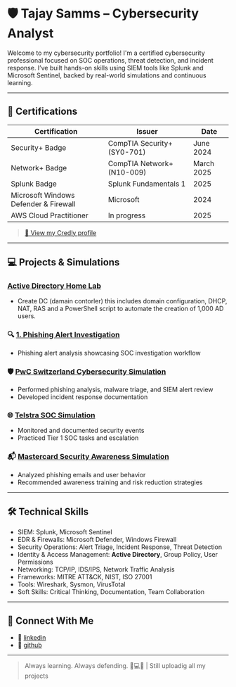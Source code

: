 # 🛡️ Tajay Samms – Cybersecurity Analyst

Welcome to my cybersecurity portfolio! I'm a certified cybersecurity professional focused on SOC operations, threat detection, and incident response. I’ve built hands-on skills using SIEM tools like Splunk and Microsoft Sentinel, backed by real-world simulations and continuous learning.

---

## 📜 Certifications

| Certification | Issuer | Date |
|---------------|--------|------|
| Security+ Badge| CompTIA Security+ (SY0-701) | June 2024 |
| Network+ Badge | CompTIA Network+ (N10-009) | March 2025 |
| Splunk Badge | Splunk Fundamentals 1 | 2025 |
| Microsoft Windows Defender & Firewall | Microsoft | 2024 |
| AWS Cloud Practitioner | In progress | 2025 |

> [🔗 View my Credly profile](https://www.credly.com/users/tajay-samms)

---

## 💻 Projects & Simulations

###   [Active Directory Home Lab](https://github.com/Tajay49/Active-directory)
- Create DC (damain contorler) this includes domain configuration, DHCP, NAT, RAS and a PowerShell script to automate the creation of 1,000 AD users.
  
### 🔍 [1. Phishing Alert Investigation](https://github.com/Tajay49/1-Phishing-Alert-Investigation-)
- Phishing alert analysis showcasing SOC investigation workflow

### 🛡️ [PwC Switzerland Cybersecurity Simulation](https://github.com/Tajay49/-PwC-Switzerland-Cybersecurity-Simulation./tree/main)
- Performed phishing analysis, malware triage, and SIEM alert review
- Developed incident response documentation

### 🌐 [Telstra SOC Simulation](https://github.com/Tajay49/Telstra-SOC-Simulation/tree/main)
- Monitored and documented security events
- Practiced Tier 1 SOC tasks and escalation

### 📬 [Mastercard Security Awareness Simulation](https://github.com/Tajay49/Phishing-Email-job-Similation-by-Mastercard)
- Analyzed phishing emails and user behavior
- Recommended awareness training and risk reduction strategies

---

## 🛠️ Technical Skills

- SIEM: Splunk, Microsoft Sentinel  
- EDR & Firewalls: Microsoft Defender, Windows Firewall  
- Security Operations: Alert Triage, Incident Response, Threat Detection  
- Identity & Access Management: **Active Directory**, Group Policy, User Permissions  
- Networking: TCP/IP, IDS/IPS, Network Traffic Analysis  
- Frameworks: MITRE ATT&CK, NIST, ISO 27001  
- Tools: Wireshark, Sysmon, VirusTotal  
- Soft Skills: Critical Thinking, Documentation, Team Collaboration

---
## 🔗 Connect With Me
 
- 💼 [linkedin](https://www.linkedin.com/in/tajay-samms-a500a1176)  
- 🧠 [github](https://github.com/Tajay49/Tajay-Samms)

---

> Always learning. Always defending. 🧠💻🔐 |
> Still uploadig all my projects 
